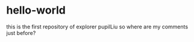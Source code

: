 # hello-world
this is the first repository of explorer pupilLiu
so where are my comments just before?
